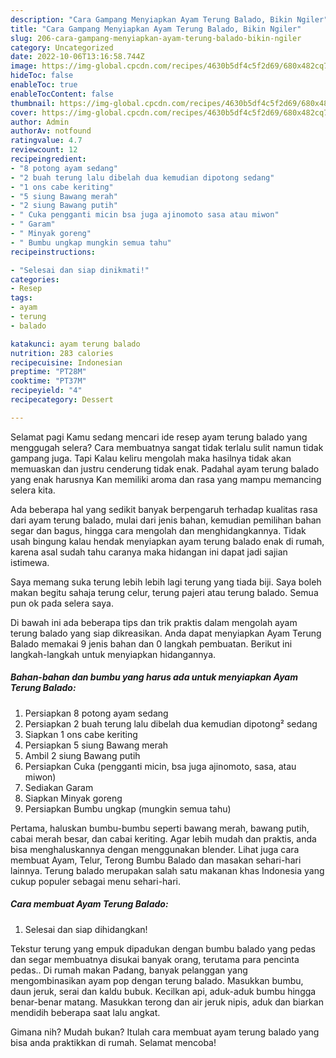 ```yaml
---
description: "Cara Gampang Menyiapkan Ayam Terung Balado, Bikin Ngiler"
title: "Cara Gampang Menyiapkan Ayam Terung Balado, Bikin Ngiler"
slug: 206-cara-gampang-menyiapkan-ayam-terung-balado-bikin-ngiler
category: Uncategorized
date: 2022-10-06T13:16:58.744Z
image: https://img-global.cpcdn.com/recipes/4630b5df4c5f2d69/680x482cq70/ayam-terung-balado-foto-resep-utama.jpg
hideToc: false
enableToc: true
enableTocContent: false
thumbnail: https://img-global.cpcdn.com/recipes/4630b5df4c5f2d69/680x482cq70/ayam-terung-balado-foto-resep-utama.jpg
cover: https://img-global.cpcdn.com/recipes/4630b5df4c5f2d69/680x482cq70/ayam-terung-balado-foto-resep-utama.jpg
author: Admin
authorAv: notfound
ratingvalue: 4.7
reviewcount: 12
recipeingredient:
- "8 potong ayam sedang"
- "2 buah terung lalu dibelah dua kemudian dipotong sedang"
- "1 ons cabe keriting"
- "5 siung Bawang merah"
- "2 siung Bawang putih"
- " Cuka pengganti micin bsa juga ajinomoto sasa atau miwon"
- " Garam"
- " Minyak goreng"
- " Bumbu ungkap mungkin semua tahu"
recipeinstructions:

- "Selesai dan siap dinikmati!"
categories:
- Resep
tags:
- ayam
- terung
- balado

katakunci: ayam terung balado 
nutrition: 283 calories
recipecuisine: Indonesian
preptime: "PT28M"
cooktime: "PT37M"
recipeyield: "4"
recipecategory: Dessert

---
```



Selamat pagi Kamu sedang mencari ide resep ayam terung balado yang menggugah selera? Cara membuatnya sangat tidak terlalu sulit namun tidak gampang juga. Tapi Kalau keliru mengolah maka hasilnya tidak akan memuaskan dan justru cenderung tidak enak. Padahal ayam terung balado yang enak harusnya Kan memiliki aroma dan rasa yang mampu memancing selera kita.


Ada beberapa hal yang sedikit banyak berpengaruh terhadap kualitas rasa dari ayam terung balado, mulai dari jenis bahan, kemudian pemilihan bahan segar dan bagus, hingga cara mengolah dan menghidangkannya. Tidak usah bingung kalau hendak menyiapkan ayam terung balado enak di rumah, karena asal sudah tahu caranya maka hidangan ini dapat jadi sajian istimewa.

Saya memang suka terung lebih lebih lagi terung yang tiada biji. Saya boleh makan begitu sahaja terung celur, terung pajeri atau terung balado. Semua pun ok pada selera saya.


Di bawah ini ada beberapa tips dan trik praktis dalam mengolah ayam terung balado yang siap dikreasikan. Anda dapat menyiapkan Ayam Terung Balado memakai 9 jenis bahan dan 0 langkah pembuatan. Berikut ini langkah-langkah untuk menyiapkan hidangannya.

<!--inarticleads1-->

##### Bahan-bahan dan bumbu yang harus ada untuk menyiapkan Ayam Terung Balado:

1. Persiapkan 8 potong ayam sedang
1. Persiapkan 2 buah terung lalu dibelah dua kemudian dipotong² sedang
1. Siapkan 1 ons cabe keriting
1. Persiapkan 5 siung Bawang merah
1. Ambil 2 siung Bawang putih
1. Persiapkan  Cuka (pengganti micin, bsa juga ajinomoto, sasa, atau miwon)
1. Sediakan  Garam
1. Siapkan  Minyak goreng
1. Persiapkan  Bumbu ungkap (mungkin semua tahu)


Pertama, haluskan bumbu-bumbu seperti bawang merah, bawang putih, cabai merah besar, dan cabai keriting. Agar lebih mudah dan praktis, anda bisa menghaluskannya dengan menggunakan blender. Lihat juga cara membuat Ayam, Telur, Terong Bumbu Balado dan masakan sehari-hari lainnya. Terung balado merupakan salah satu makanan khas Indonesia yang cukup populer sebagai menu sehari-hari. 

<!--inarticleads2-->

##### Cara membuat Ayam Terung Balado:


1. Selesai dan siap dihidangkan!

Tekstur terung yang empuk dipadukan dengan bumbu balado yang pedas dan segar membuatnya disukai banyak orang, terutama para pencinta pedas.. Di rumah makan Padang, banyak pelanggan yang mengombinasikan ayam pop dengan terung balado. Masukkan bumbu, daun jeruk, serai dan kaldu bubuk. Kecilkan api, aduk-aduk bumbu hingga benar-benar matang. Masukkan terong dan air jeruk nipis, aduk dan biarkan mendidih beberapa saat lalu angkat. 

Gimana nih? Mudah bukan? Itulah cara membuat ayam terung balado yang bisa anda praktikkan di rumah. Selamat mencoba!
